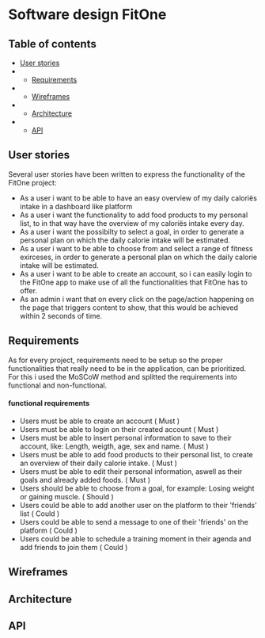 # Software design FitOne

## Table of contents
* [User stories](#user-stories)
* * [Requirements](#requirements)
* * [Wireframes](#wireframes)
* * [Architecture](#architecture)
* * [API](#api)

## User stories
Several user stories have been written to express the functionality of the FitOne project:
* As a user i want to be able to have an easy overview of my daily caloriës intake in a dashboard like platform
* As a user i want the functionality to add food products to my personal list, to in that way have the overview of my caloriës intake every day.
* As a user i want the possibilty to select a goal, in order to generate a personal plan on which the daily calorie intake will be estimated.
* As a user i want to be able to choose from and select a range of fitness exirceses, in order to generate a personal plan on which the daily calorie intake will be estimated.
* As a user i want to be able to create an account, so i can easily login to the FitOne app to make use of all the functionalities that FitOne has to offer.
* As an admin i want that on every click on the page/action happening on the page that triggers content to show, that this would be achieved within 2 seconds of time. 

## Requirements
As for every project, requirements need to be setup so the proper functionalities that really need to be in the application, can be prioritized. For this i used the MoSCoW method and splitted the requirements into functional and non-functional.
#### functional requirements
* Users must be able to create an account ( Must )
* Users must be able to login on their created account ( Must )
* Users must be able to insert personal information to save to their account, like: Length, weigth, age, sex and name. ( Must )
* Users must be able to add food products to their personal list, to create an overview of their daily calorie intake. ( Must )
* Users must be able to edit their personal information, aswell as their goals and already added foods. ( Must )
* Users should be able to choose from a goal, for example: Losing weight or gaining muscle. ( Should )
* Users could be able to add another user on the platform to their 'friends' list ( Could )
* Users could be able to send a message to one of their 'friends' on the platform ( Could )
* Users could be able to schedule a training moment in their agenda and add friends to join them ( Could )

## Wireframes

## Architecture

## API

